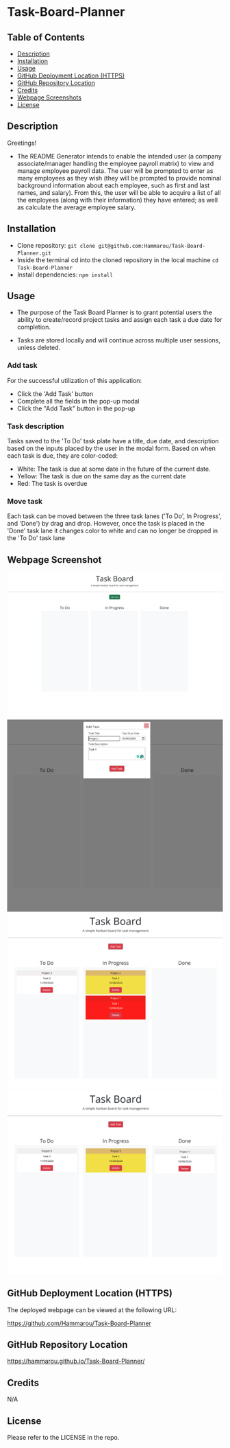 # Task-Board-Planner


## Table of Contents

- [Description](#description)
- [Installation](#installation)
- [Usage](#usage)
- [GitHub Deployment Location (HTTPS)](#github-deployment-location-https)
- [GitHub Repository Location](#github-repository-location)
- [Credits](#credits)
- [Webpage Screenshots](#webpage-screenshots)
- [License](#license)

  
## Description

Greetings! 

- The README Generator intends to enable the intended user (a company associate/manager handling the employee payroll matrix) to view and manage employee payroll data. The user will be prompted to enter as many employees as they wish (they will be prompted to provide nominal background information about each employee, such as first and last names, and salary). From this, the user will be able to acquire a list of all the employees (along with their information) they have entered; as well as calculate the average employee salary.


## Installation

* Clone repository: `git clone git@github.com:Hammarou/Task-Board-Planner.git`
* Inside the terminal cd into the cloned repository in the local machine `cd Task-Board-Planner`
* Install dependencies: `npm install` 


## Usage

- The purpose of the Task Board Planner is to grant potential users the ability to create/record project tasks and assign each task a due date for completion. 

- Tasks are stored locally and will continue across multiple user sessions, unless deleted.

### Add task

 For the successful utilization of this application:

* Click the 'Add Task' button
* Complete all the fields in the pop-up modal 
* Click the "Add Task" button in the pop-up


### Task description

Tasks saved to the 'To Do' task plate  have a title, due date, and description based on the inputs placed by the user in the modal form. Based on when each task is due, they are color-coded:

* White: The task is due at some date in the future of the current date.
* Yellow: The task is due on the same day as the current date
* Red: The task is overdue


### Move task

Each task can be moved between the three task lanes ('To Do', In Progress', and 'Done') by drag and drop. However, once the task is placed in the 'Done' task lane it changes color to white and can no longer be dropped in the 'To Do' task lane


## Webpage Screenshot

![]( /assets/screenshots/screenshot1.png "First screenshot")
![](/assets/screenshots/screenshot2.png "Second screenshot")
![](/assets/screenshots/screenshot3.png "Third screenshot")
![](/assets/screenshots/screenshot4.png "Fourth screenshot")


## GitHub Deployment Location (HTTPS)

The deployed webpage can be viewed at the following URL:

https://github.com/Hammarou/Task-Board-Planner


## GitHub Repository Location

https://hammarou.github.io/Task-Board-Planner/


## Credits

N/A

## License

Please refer to the LICENSE in the repo.
